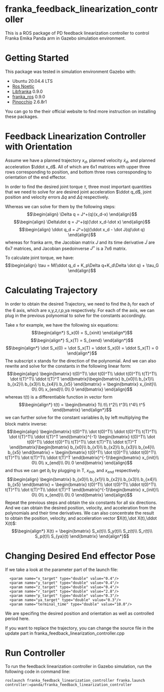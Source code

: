 # franka_feedback_linearization_controller
This is a ROS package of PD feedback linearization controller to control Franka Emika Panda arm in Gazebo simulation environment.

# Getting Started 
This package was tested in simulation environment Gazebo with: 
* Ubuntu 20.04.4 LTS
* [Ros Noetic](http://wiki.ros.org/noetic)
* [Libfranka](https://frankaemika.github.io/docs/libfranka.html) 0.9.0
* [franka_ros](https://frankaemika.github.io/docs/franka_ros.html) 0.9.0 
* [Pinocchio](https://github.com/stack-of-tasks/pinocchio) 2.6.8r1


You can go to the their official website to find more instruction on installing these packages. 

# Feedback Linearization Controller with Orientation 
Assume we have a planned trajectory $x_d$, planned velocity $\dot x_d$, and planned acceleration $\ddot x_d$. All of which are 6x1 matrices with upper three rows corresponding to position, and bottom three rows corresponding to orientation of the end effector. 

In order to find the desired joint torque $\tau$, three most important quantities that we need to solve for are desired joint acceleration $\ddot q_d$, joint position and velocity errors $\Delta q$ and $\Delta\dot q$  respectively. 

Whereas we can solve for them by the following steps: 
$$\begin{align}
    \Delta q = J^+(q)(x_d-x)
\end{align}$$
$$\begin{align}
    \Delta\dot q = J^+(q)(\dot x_d-\dot x)
\end{align}$$
$$\begin{align}
    \ddot q_d = J^+(q)(\ddot x_d - \dot J(q)\dot q) 
\end{align}$$
whereas for franka arm, the Jacobian matrix $J$ and its time derivative $\dot J$ are 6x7 matrices, and Jacobian psedoinverse $J^+$ is a 7x6 matrix. 

To calculate joint torque, we have: 
$$\begin{align}
    \tau = M(\ddot q_d + K_p\Delta q+K_d\Delta \dot q) + \tau_G
\end{align}$$


# Calculating Trajectory 
In order to obtain the desired Trajectory, we need to find the $b_{i}$ for each of the 6 axis, which are x,y,z,r,p,ya respectively. For each of the axis, we can plug in the previous polynomial to solve for the constants accordingly. 

Take x for example, we have the following six equations: 
$$\begin{align*}
    S_x(0) = S_{xinit}
\end{align*}$$
$$\begin{align*}
    S_x(T) = S_{xend}
\end{align*}$$
$$\begin{align*}
    \dot S_x(0) = \dot S_x(T) = \ddot S_x(0) = \ddot S_x(T) = 0 
\end{align*}$$
The subscript x stands for the direction of the polynomial. And we can also rewrite and solve for the constants in the following linear form: 
$$\begin{align}
    \begin{bmatrix}
t(0)^T\\
\dot t(0)^T\\
\ddot t(0)^T\\
t(T)^T\\
\dot t(T)^T\\
\ddot t(T)^T
\end{bmatrix}\begin{bmatrix}
b_{x0}\\
b_{x1}\\
b_{x2}\\
b_{x3}\\
b_{x4}\\
b_{x5}
\end{bmatrix} = \begin{bmatrix}
x_{init}\\
0\\
0\\
x_{end}\\
0\\
0
\end{bmatrix} 
\end{align}$$
whereas t(t) is a differentiable function in vector form 
$$\begin{align*}
    t(t) = \begin{bmatrix}
1\\
t\\
t^2\\
t^3\\
t^4\\
t^5
\end{bmatrix}
\end{align*}$$
we can further solve for the constant variables $b_i$ by left multiplying the block matrix inverse: 
$$\begin{align}
\begin{bmatrix}
t(0)^T\\
\dot t(0)^T\\
\ddot t(0)^T\\
t(T)^T\\
\dot t(T)^T\\
\ddot t(T)^T
\end{bmatrix}^{-1}
\begin{bmatrix}
t(0)^T\\
\dot t(0)^T\\
\ddot t(0)^T\\
t(T)^T\\
\dot t(T)^T\\
\ddot t(T)^T
\end{bmatrix}\begin{bmatrix}
b_{x0}\\
b_{x1}\\
b_{x2}\\
b_{x3}\\
b_{x4}\\
b_{x5}
\end{bmatrix} = \begin{bmatrix}
t(0)^T\\
\dot t(0)^T\\
\ddot t(0)^T\\
t(T)^T\\
\dot t(T)^T\\
\ddot t(T)^T
\end{bmatrix}^{-1}\begin{bmatrix}
x_{init}\\
0\\
0\\
x_{end}\\
0\\
0
\end{bmatrix} 
\end{align}$$
and thus we can get $b_i$ by plugging in T, $x_{init}$, and $x_{end}$ respectively. 
$$\begin{align}
\begin{bmatrix}
b_{x0}\\
b_{x1}\\
b_{x2}\\
b_{x3}\\
b_{x4}\\
b_{x5}
\end{bmatrix} = \begin{bmatrix}
t(0)^T\\
\dot t(0)^T\\
\ddot t(0)^T\\
t(T)^T\\
\dot t(T)^T\\
\ddot t(T)^T
\end{bmatrix}^{-1}\begin{bmatrix}
x_{init}\\
0\\
0\\
x_{end}\\
0\\
0
\end{bmatrix} 
\end{align}$$
Repeat the previous steps and obtain the six constants for all six directions. And we can obtain the desired position, velocity, and acceleration from the polynomials and their time derivatives. We can also concentrate the result to obtain the position, velocity, and acceleration vector $X(t),\dot X(t),\ddot X(t)$: 
$$\begin{align*}
    X(t) = \begin{bmatrix}
S_x(t)\\
S_y(t)\\
S_z(t)\\
S_r(t)\\
S_p(t)\\
S_{ya}(t)
\end{bmatrix}
\end{align*}$$


# Changing Desired End effector Pose 
If we take a look at the parameter part of the launch file: 
```
  <param name="x_target" type="double" value="0.4"/>
  <param name="y_target" type="double" value="0.4"/>
  <param name="z_target" type="double" value="0.4"/>
  <param name="r_target" type="double" value="2.8"/>
  <param name="p_target" type="double" value="0.3"/>
  <param name="ya_target" type="double" value="0.3"/>
  <param name="terminal_time" type="double" value="10.0"/>
```
We are specifing the desired position and orientation as well as controlled period here.

If you want to replace the trajectory, you can change the source file in the update part in franka_feedback_linearization_controller.cpp 

# Run Controller 
To run the feedback linearization controller in Gazebo simulation, run the following code in command line: 
```
roslaunch franka_feedback_linearization_controller franka.launch controller:=panda/franka_feedback_linearization_controller
```